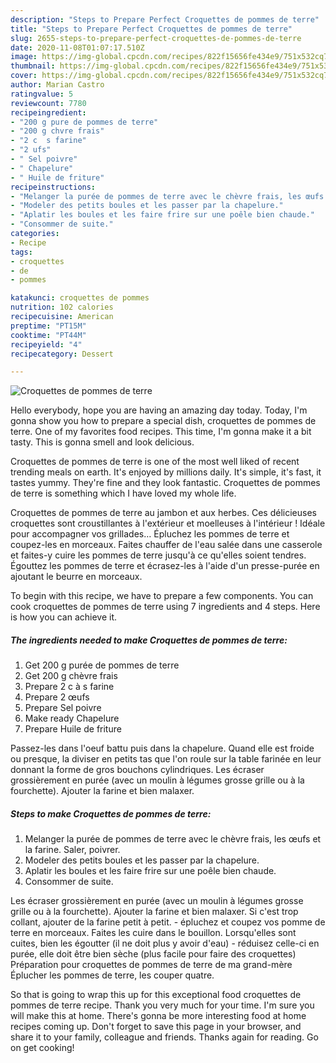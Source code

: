 ```yaml
---
description: "Steps to Prepare Perfect Croquettes de pommes de terre"
title: "Steps to Prepare Perfect Croquettes de pommes de terre"
slug: 2655-steps-to-prepare-perfect-croquettes-de-pommes-de-terre
date: 2020-11-08T01:07:17.510Z
image: https://img-global.cpcdn.com/recipes/822f15656fe434e9/751x532cq70/croquettes-de-pommes-de-terre-photo-principale-de-la-recette.jpg
thumbnail: https://img-global.cpcdn.com/recipes/822f15656fe434e9/751x532cq70/croquettes-de-pommes-de-terre-photo-principale-de-la-recette.jpg
cover: https://img-global.cpcdn.com/recipes/822f15656fe434e9/751x532cq70/croquettes-de-pommes-de-terre-photo-principale-de-la-recette.jpg
author: Marian Castro
ratingvalue: 5
reviewcount: 7780
recipeingredient:
- "200 g pure de pommes de terre"
- "200 g chvre frais"
- "2 c  s farine"
- "2 ufs"
- " Sel poivre"
- " Chapelure"
- " Huile de friture"
recipeinstructions:
- "Melanger la purée de pommes de terre avec le chèvre frais, les œufs et la farine. Saler, poivrer."
- "Modeler des petits boules et les passer par la chapelure."
- "Aplatir les boules et les faire frire sur une poêle bien chaude."
- "Consommer de suite."
categories:
- Recipe
tags:
- croquettes
- de
- pommes

katakunci: croquettes de pommes 
nutrition: 102 calories
recipecuisine: American
preptime: "PT15M"
cooktime: "PT44M"
recipeyield: "4"
recipecategory: Dessert

---
```



![Croquettes de pommes de terre](https://img-global.cpcdn.com/recipes/822f15656fe434e9/751x532cq70/croquettes-de-pommes-de-terre-photo-principale-de-la-recette.jpg)

Hello everybody, hope you are having an amazing day today. Today, I'm gonna show you how to prepare a special dish, croquettes de pommes de terre. One of my favorites food recipes. This time, I'm gonna make it a bit tasty. This is gonna smell and look delicious.

Croquettes de pommes de terre is one of the most well liked of recent trending meals on earth. It's enjoyed by millions daily. It's simple, it's fast, it tastes yummy. They're fine and they look fantastic. Croquettes de pommes de terre is something which I have loved my whole life.

Croquettes de pommes de terre au jambon et aux herbes. Ces délicieuses croquettes sont croustillantes à l&#39;extérieur et moelleuses à l&#39;intérieur ! Idéale pour accompagner vos grillades… Épluchez les pommes de terre et coupez-les en morceaux. Faites chauffer de l&#39;eau salée dans une casserole et faites-y cuire les pommes de terre jusqu&#39;à ce qu&#39;elles soient tendres. Égouttez les pommes de terre et écrasez-les à l&#39;aide d&#39;un presse-purée en ajoutant le beurre en morceaux.


To begin with this recipe, we have to prepare a few components. You can cook croquettes de pommes de terre using 7 ingredients and 4 steps. Here is how you can achieve it.

<!--inarticleads1-->

##### The ingredients needed to make Croquettes de pommes de terre:

1. Get 200 g purée de pommes de terre
1. Get 200 g chèvre frais
1. Prepare 2 c à s farine
1. Prepare 2 œufs
1. Prepare  Sel poivre
1. Make ready  Chapelure
1. Prepare  Huile de friture


Passez-les dans l&#39;oeuf battu puis dans la chapelure. Quand elle est froide ou presque, la diviser en petits tas que l&#39;on roule sur la table farinée en leur donnant la forme de gros bouchons cylindriques. Les écraser grossièrement en purée (avec un moulin à légumes grosse grille ou à la fourchette). Ajouter la farine et bien malaxer. 

<!--inarticleads2-->

##### Steps to make Croquettes de pommes de terre:

1. Melanger la purée de pommes de terre avec le chèvre frais, les œufs et la farine. Saler, poivrer.
1. Modeler des petits boules et les passer par la chapelure.
1. Aplatir les boules et les faire frire sur une poêle bien chaude.
1. Consommer de suite.


Les écraser grossièrement en purée (avec un moulin à légumes grosse grille ou à la fourchette). Ajouter la farine et bien malaxer. Si c&#39;est trop collant, ajouter de la farine petit à petit. - épluchez et coupez vos pomme de terre en morceaux. Faites les cuire dans le bouillon. Lorsqu&#39;elles sont cuites, bien les égoutter (il ne doit plus y avoir d&#39;eau) - réduisez celle-ci en purée, elle doit être bien sèche (plus facile pour faire des croquettes) Préparation pour croquettes de pommes de terre de ma grand-mère Éplucher les pommes de terre, les couper quatre. 

So that is going to wrap this up for this exceptional food croquettes de pommes de terre recipe. Thank you very much for your time. I'm sure you will make this at home. There's gonna be more interesting food at home recipes coming up. Don't forget to save this page in your browser, and share it to your family, colleague and friends. Thanks again for reading. Go on get cooking!
